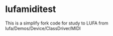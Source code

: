 # lufamiditest

This is a simplify fork code for study to LUFA from lufa/Demos/Device/ClassDriver/MIDI

